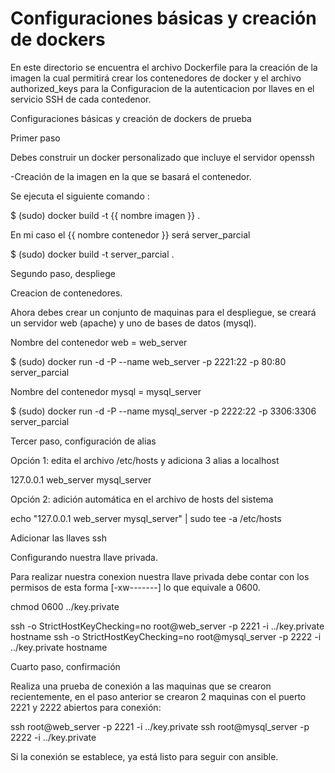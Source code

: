 <h1>Configuraciones básicas y creación de dockers</h1>

En este directorio se encuentra el archivo Dockerfile para la creación de la imagen la cual permitirá crear los contenedores de docker y el archivo authorized_keys para la Configuracion de la autenticacion por llaves en el servicio SSH de cada contedenor.

Configuraciones básicas y creación de dockers de prueba

Primer paso

Debes construir un docker personalizado que incluye el servidor openssh

-Creación de la imagen en la que se basará el contenedor.

Se ejecuta el siguiente comando :

$ (sudo) docker build -t {{ nombre imagen }} .

En mi caso el {{ nombre contenedor }} será server_parcial

$ (sudo) docker build -t server_parcial .

Segundo paso, despliege

Creacion de contenedores.

Ahora debes crear un conjunto de maquinas para el despliegue, se creará un servidor web (apache) y uno de bases de datos (mysql).

Nombre del contenedor web = web_server

$ (sudo) docker run -d -P --name web_server -p 2221:22 -p 80:80 server_parcial

Nombre del contenedor mysql = mysql_server

$ (sudo) docker run -d -P --name mysql_server -p 2222:22 -p 3306:3306 server_parcial


Tercer paso, configuración de alias

Opción 1: edita el archivo /etc/hosts y adiciona 3 alias a localhost

127.0.0.1  web_server mysql_server

Opción 2: adición automática en el archivo de hosts del sistema

echo "127.0.0.1 web_server mysql_server" | sudo tee -a /etc/hosts


Adicionar las llaves ssh


Configurando nuestra llave privada.

Para realizar nuestra conexion nuestra llave privada debe contar con los permisos de esta forma [-xw-------] lo que equivale a 0600.

chmod 0600 ../key.private

ssh -o StrictHostKeyChecking=no root@web_server -p 2221 -i ../key.private hostname
ssh -o StrictHostKeyChecking=no root@mysql_server -p 2222 -i ../key.private hostname

Cuarto paso, confirmación

Realiza una prueba de conexión a las maquinas que se crearon recientemente, en el paso anterior se crearon 2 maquinas con el puerto 2221 y 2222 abiertos para conexión:

ssh root@web_server -p 2221 -i ../key.private
ssh root@mysql_server -p 2222 -i ../key.private

Si la conexión se establece, ya está listo para seguir con ansible.
